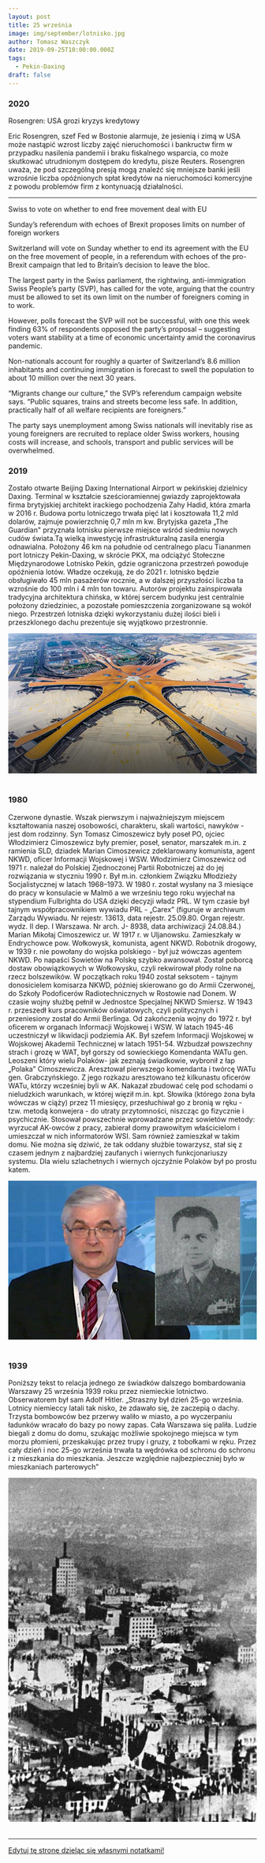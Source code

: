 ```yaml
---
layout: post
title: 25 września
image: img/september/lotnisko.jpg
author: Tomasz Waszczyk
date: 2019-09-25T10:00:00.000Z
tags:
  - Pekin-Daxing
draft: false
---
```


### 2020

Rosengren: USA grozi kryzys kredytowy

Eric Rosengren, szef Fed w Bostonie alarmuje, że jesienią i zimą w USA może nastąpić wzrost liczby zajęć nieruchomości i bankructw firm w przypadku nasilenia pandemii i braku fiskalnego wsparcia, co może skutkować utrudnionym dostępem do kredytu, pisze Reuters.
Rosengren uważa, że pod szczególną presją mogą znaleźć się mniejsze banki jeśli wzrośnie liczba opóźnionych spłat kredytów na nieruchomości komercyjne z powodu problemów firm z kontynuacją działalności.

---

Swiss to vote on whether to end free movement deal with EU

Sunday’s referendum with echoes of Brexit proposes limits on number of foreign workers

Switzerland will vote on Sunday whether to end its agreement with the EU on the free movement of people, in a referendum with echoes of the pro-Brexit campaign that led to Britain’s decision to leave the bloc.

The largest party in the Swiss parliament, the rightwing, anti-immigration Swiss People’s party (SVP), has called for the vote, arguing that the country must be allowed to set its own limit on the number of foreigners coming in to work.

However, polls forecast the SVP will not be successful, with one this week finding 63% of respondents opposed the party’s proposal – suggesting voters want stability at a time of economic uncertainty amid the coronavirus pandemic.

Non-nationals account for roughly a quarter of Switzerland’s 8.6 million inhabitants and continuing immigration is forecast to swell the population to about 10 million over the next 30 years.

“Migrants change our culture,” the SVP’s referendum campaign website says. “Public squares, trains and streets become less safe. In addition, practically half of all welfare recipients are foreigners.”

The party says unemployment among Swiss nationals will inevitably rise as young foreigners are recruited to replace older Swiss workers, housing costs will increase, and schools, transport and public services will be overwhelmed.

### 2019

Zostało otwarte Beijing Daxing International Airport w pekińskiej dzielnicy Daxing. Terminal w kształcie sześcioramiennej gwiazdy zaprojektowała firma brytyjskiej architekt irackiego pochodzenia Zahy Hadid, która zmarła w 2016 r. Budowa portu lotniczego trwała pięć lat i kosztowała 11,2 mld dolarów, zajmuje powierzchnię 0,7 mln m kw. Brytyjska gazeta „The Guardian" przyznała lotnisku pierwsze miejsce wśród siedmiu nowych cudów świata.Tą wielką inwestycję infrastrukturalną zasila energia odnawialna. Położony 46 km na południe od centralnego placu Tiananmen port lotniczy Pekin-Daxing, w skrócie PKX, ma odciążyć Stołeczne Międzynarodowe Lotnisko Pekin, gdzie ograniczona przestrzeń powoduje opóźnienia lotów. Władze oczekują, że do 2021 r. lotnisko będzie obsługiwało 45 mln pasażerów rocznie, a w dalszej przyszłości liczba ta wzrośnie do 100 mln i 4 mln ton towaru. Autorów projektu zainspirowała tradycyjna architektura chińska, w której sercem budynku jest centralnie położony dziedziniec, a pozostałe pomieszczenia zorganizowane są wokół niego. Przestrzeń lotniska dzięki wykorzystaniu dużej ilości bieli i przeszklonego dachu prezentuje się wyjątkowo przestronnie.

<img src="./img/september/lotnisko.jpg"/><br><br>

### 1980

Czerwone dynastie. Wszak pierwszym i najważniejszym miejscem kształtowania naszej osobowości, charakteru, skali wartości, nawyków - jest dom rodzinny. Syn Tomasz Cimoszewicz były poseł PO, ojciec Włodzimierz Cimoszewicz były premier, poseł, senator, marszałek m.in. z ramienia SLD, dziadek Marian Cimoszewicz zdeklarowany komunista, agent NKWD, oficer Informacji Wojskowej i WSW. 
Włodzimierz Cimoszewicz od 1971 r. należał do Polskiej Zjednoczonej Partii Robotniczej aż do jej rozwiązania w styczniu 1990 r. Był m.in. członkiem Związku Młodzieży Socjalistycznej w latach 1968–1973. W 1980 r. został wysłany na 3 miesiące do pracy w konsulacie w Malmö a we wrześniu tego roku wyjechał na stypendium Fulbrighta do USA dzięki decyzji władz PRL. W tym czasie był tajnym współpracownikiem wywiadu PRL - „Carex” (figuruje w archiwum Zarządu Wywiadu. Nr rejestr. 13613, data rejestr. 25.09.80. Organ rejestr. wydz. II dep. I Warszawa. Nr arch. J- 8938, data archiwizacji 24.08.84.) 
Marian Mikołaj Cimoszewicz ur. W 1917 r. w Uljanowsku. Zamieszkały w Endrychowce pow. Wołkowysk, komunista, agent NKWD. Robotnik drogowy, w 1939 r. nie powołany do wojska polskiego - był już wówczas agentem NKWD. Po napaści Sowietów na Polskę szybko awansował. Został poborcą dostaw obowiązkowych w Wołkowysku, czyli rekwirował płody rolne na rzecz bolszewików. W początkach roku 1940 został seksotem - tajnym donosicielem komisarza NKWD, później skierowano go do Armii Czerwonej, do Szkoły Podoficerów Radiotechnicznych w Rostowie nad Donem. W czasie wojny służbę pełnił w Jednostce Specjalnej NKWD Smiersz. W 1943 r. przeszedł kurs pracowników oświatowych, czyli politycznych i przeniesiony został do Armii Berlinga. Od zakończenia wojny do 1972 r. był oficerem w organach Informacji Wojskowej i WSW. W latach 1945-46 uczestniczył w likwidacji podziemia AK. Był szefem Informacji Wojskowej w Wojskowej Akademii Technicznej w latach 1951-54. Wzbudzał powszechny strach i grozę w WAT, był gorszy od sowieckiego Komendanta WATu gen. Leoszeni który wielu Polaków- jak zeznają świadkowie, wybronił z łap „Polaka” Cimoszewicza. Aresztował pierwszego komendanta i twórcę WATu gen. Grabczyńskiego. Z jego rozkazu aresztowano też kilkunastu oficerów WATu, którzy wcześniej byli w AK. Nakazał zbudować celę pod schodami o nieludzkich warunkach, w której więził m.in. kpt. Słowika (którego żona była wówczas w ciąży) przez 11 miesięcy, przesłuchiwał go z bronią w ręku - tzw. metodą konwejera - do utraty przytomności, niszcząc go fizycznie i psychicznie. Stosował powszechnie wprowadzane przez sowietów metody: wyrzucał AK-owców z pracy, zabierał domy prawowitym właścicielom i umieszczał w nich informatorów WSI. Sam również zamieszkał w takim domu. Nie można się dziwić, że tak oddany służbie towarzysz, stał się z czasem jednym z najbardziej zaufanych i wiernych funkcjonariuszy systemu. Dla wielu szlachetnych i wiernych ojczyźnie Polaków był po prostu katem.

<img src="./img/september/ciszmoszewicz.jpg"><br><br>

### 1939

Poniższy tekst to relacja jednego ze świadków dalszego bombardowania Warszawy 25 września 1939 roku przez niemieckie lotnictwo. Obserwatorem był sam Adolf Hitler.
„Straszny był dzień 25-go września. Lotnicy niemieccy latali tak nisko, że zdawało się, że zaczepią o dachy. Trzysta bombowców bez przerwy waliło w miasto, a po wyczerpaniu ładunków wracało do bazy po nowy zapas. Cała Warszawa się paliła. Ludzie biegali z domu do domu, szukając możliwie spokojnego miejsca w tym morzu płomieni, przeskakując przez trupy i gruzy, z tobołkami w ręku. Przez cały dzień i noc 25-go września trwała ta wędrówka od schronu do schronu i z mieszkania do mieszkania. Jeszcze względnie najbezpieczniej było w mieszkaniach parterowych”

<img src="./img/september/bombardowanie.jpg"/><br><br>

---

<a href="https://github.com/TomaszWaszczyk/historia.waszczyk.com/edit/master/src/content/september-25.md" target="_blank">Edytuj tę stronę dzieląc się własnymi notatkami!</a>
